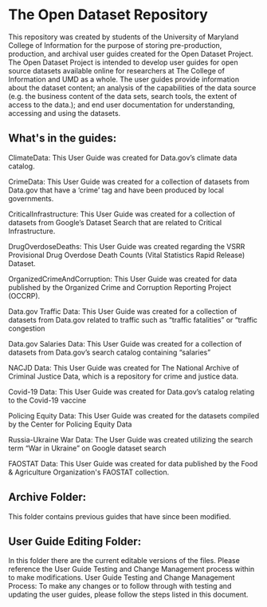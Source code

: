 # The Open Dataset Repository

This repository was created by students of the University of Maryland College of Information for the purpose of storing pre-production, production, and archival user guides created for the Open Dataset Project. The Open Dataset Project is intended to develop user guides for open source datasets available online for researchers at The College of Information and UMD as a whole. The user guides provide information about the dataset content; an analysis of the capabilities of the data source (e.g. the business content of the data sets, search tools, the extent of access to the data.); and end user documentation for understanding, accessing and using the datasets.


## What's in the guides:

ClimateData: This User Guide was created for Data.gov’s climate data catalog.

CrimeData: This User Guide was created for a collection of datasets from Data.gov that have a ‘crime’ tag and have been produced by local governments.

CriticalInfrastructure: This User Guide was created for a collection of datasets from Google’s Dataset Search that are related to Critical Infrastructure.

DrugOverdoseDeaths: This User Guide was created regarding the VSRR Provisional Drug Overdose Death Counts (Vital Statistics Rapid Release) Dataset.

OrganizedCrimeAndCorruption: This User Guide was created for data published by the Organized Crime and Corruption Reporting Project (OCCRP).

Data.gov Traffic Data: This User Guide was created for a collection of datasets from Data.gov related to traffic such as “traffic fatalities” or “traffic congestion

Data.gov Salaries Data: This User Guide was created for a collection of datasets from Data.gov’s search catalog containing “salaries” 

NACJD Data: This User Guide was created for The National Archive of Criminal Justice Data, which is a repository for crime and justice data.

Covid-19 Data: This User Guide was created for Data.gov’s catalog relating to the Covid-19 vaccine

Policing Equity Data: This User Guide was created for the datasets compiled by the Center for Policing Equity Data

Russia-Ukraine War Data: The User Guide was created utilizing the search term “War in Ukraine” on Google dataset search

FAOSTAT Data: This User Guide was created for data published by the Food & Agriculture Organization's FAOSTAT collection.

## Archive Folder:
This folder contains previous guides that have since been modified.


## User Guide Editing Folder:
In this folder there are the current editable versions of the files. Please reference the User Guide Testing and Change Management process within to make modifications.
User Guide Testing and Change Management Process: To make any changes or to follow through with testing and updating the user guides, please follow the steps listed in this document.

